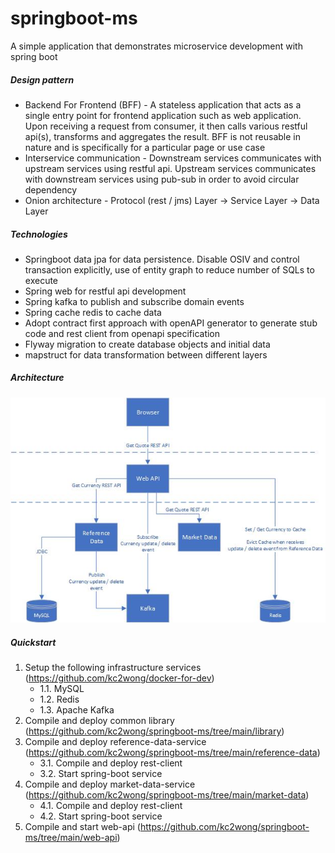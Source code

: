 # springboot-ms
A simple application that demonstrates microservice development with spring boot

##### Design pattern
- Backend For Frontend (BFF) - A stateless application that acts as a single entry point for frontend application such as web application.  Upon receiving a request from consumer, it then calls various restful api(s), transforms and aggregates the result.  BFF is not reusable in nature and is specifically for a particular page or use case
- Interservice communication - Downstream services communicates with upstream services using restful api.  Upstream services communicates with downstream services using pub-sub in order to avoid circular dependency
- Onion architecture - Protocol (rest / jms) Layer -> Service Layer -> Data Layer


##### Technologies
- Springboot data jpa for data persistence.  Disable OSIV and control transaction explicitly, use of entity graph to reduce number of SQLs to execute
- Spring web for restful api development
- Spring kafka to publish and subscribe domain events
- Spring cache redis to cache data
- Adopt contract first approach with openAPI generator to generate stub code and rest client from openapi specification
- Flyway migration to create database objects and initial data
- mapstruct for data transformation between different layers

##### Architecture
![system-architecture](./docs/architecture.jpg)

##### Quickstart
1. Setup the following infrastructure services (https://github.com/kc2wong/docker-for-dev)
   * 1.1. MySQL
   * 1.2. Redis
   * 1.3. Apache Kafka
2. Compile and deploy common library (https://github.com/kc2wong/springboot-ms/tree/main/library)
3. Compile and deploy reference-data-service (https://github.com/kc2wong/springboot-ms/tree/main/reference-data)
   * 3.1. Compile and deploy rest-client
   * 3.2. Start spring-boot service
4. Compile and deploy market-data-service (https://github.com/kc2wong/springboot-ms/tree/main/market-data)
   * 4.1. Compile and deploy rest-client
   * 4.2. Start spring-boot service
5. Compile and start web-api (https://github.com/kc2wong/springboot-ms/tree/main/web-api)

